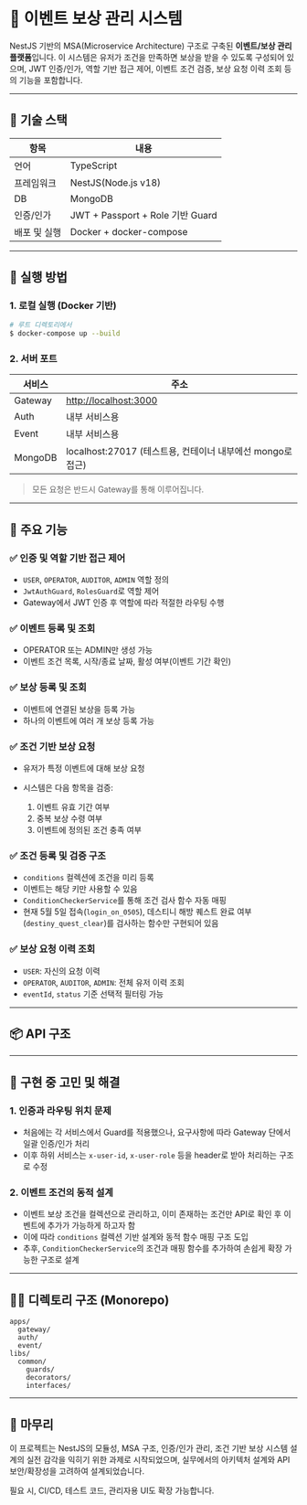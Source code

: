 # 🎯 이벤트 보상 관리 시스템

NestJS 기반의 MSA(Microservice Architecture) 구조로 구축된 **이벤트/보상 관리 플랫폼**입니다. 이 시스템은 유저가 조건을 만족하면 보상을 받을 수 있도록 구성되어 있으며, JWT 인증/인가, 역할 기반 접근 제어, 이벤트 조건 검증, 보상 요청 이력 조회 등의 기능을 포함합니다.

---

## 🧱 기술 스택

| 항목         | 내용                             |
| ------------ | -------------------------------- |
| 언어         | TypeScript                       |
| 프레임워크   | NestJS(Node.js v18)              |
| DB           | MongoDB                          |
| 인증/인가    | JWT + Passport + Role 기반 Guard |
| 배포 및 실행 | Docker + docker-compose          |

---

## 🚀 실행 방법

### 1. 로컬 실행 (Docker 기반)

```bash
# 루트 디렉토리에서
$ docker-compose up --build
```

### 2. 서버 포트

| 서비스  | 주소                                                       |
| ------- | ---------------------------------------------------------- |
| Gateway | [http://localhost:3000](http://localhost:3000)             |
| Auth    | 내부 서비스용                                              |
| Event   | 내부 서비스용                                              |
| MongoDB | localhost:27017 (테스트용, 컨테이너 내부에선 mongo로 접근) |

> 모든 요청은 반드시 Gateway를 통해 이루어집니다.

---

## 🧩 주요 기능

### ✅ 인증 및 역할 기반 접근 제어

- `USER`, `OPERATOR`, `AUDITOR`, `ADMIN` 역할 정의
- `JwtAuthGuard`, `RolesGuard`로 역할 제어
- Gateway에서 JWT 인증 후 역할에 따라 적절한 라우팅 수행

### ✅ 이벤트 등록 및 조회

- OPERATOR 또는 ADMIN만 생성 가능
- 이벤트 조건 목록, 시작/종료 날짜, 활성 여부(이벤트 기간 확인)

### ✅ 보상 등록 및 조회

- 이벤트에 연결된 보상을 등록 가능
- 하나의 이벤트에 여러 개 보상 등록 가능

### ✅ 조건 기반 보상 요청

- 유저가 특정 이벤트에 대해 보상 요청
- 시스템은 다음 항목을 검증:

  1. 이벤트 유효 기간 여부
  2. 중복 보상 수령 여부
  3. 이벤트에 정의된 조건 충족 여부

### ✅ 조건 등록 및 검증 구조

- `conditions` 컬렉션에 조건을 미리 등록
- 이벤트는 해당 키만 사용할 수 있음
- `ConditionCheckerService`를 통해 조건 검사 함수 자동 매핑
- 현재 5월 5일 접속(`login_on_0505`), 데스티니 해방 퀘스트 완료 여부(`destiny_quest_clear`)를 검사하는 함수만 구현되어 있음

### ✅ 보상 요청 이력 조회

- `USER`: 자신의 요청 이력
- `OPERATOR`, `AUDITOR`, `ADMIN`: 전체 유저 이력 조회
- `eventId`, `status` 기준 선택적 필터링 가능

---

## 📦 API 구조

---

## 💬 구현 중 고민 및 해결

### 1. 인증과 라우팅 위치 문제

- 처음에는 각 서비스에서 Guard를 적용했으나, 요구사항에 따라 Gateway 단에서 일괄 인증/인가 처리
- 이후 하위 서비스는 `x-user-id`, `x-user-role` 등을 header로 받아 처리하는 구조로 수정

### 2. 이벤트 조건의 동적 설계

- 이벤트 보상 조건을 컬렉션으로 관리하고, 이미 존재하는 조건만 API로 확인 후 이벤트에 추가가 가능하게 하고자 함
- 이에 따라 `conditions` 컬렉션 기반 설계와 동적 함수 매핑 구조 도입
- 추후, `ConditionCheckerService`의 조건과 매핑 함수를 추가하여 손쉽게 확장 가능한 구조로 설계

---

## 🧑‍💻 디렉토리 구조 (Monorepo)

```
apps/
  gateway/
  auth/
  event/
libs/
  common/
    guards/
    decorators/
    interfaces/
```

---

## 🏁 마무리

이 프로젝트는 NestJS의 모듈성, MSA 구조, 인증/인가 관리, 조건 기반 보상 시스템 설계의 실전 감각을 익히기 위한 과제로 시작되었으며, 실무에서의 아키텍처 설계와 API 보안/확장성을 고려하여 설계되었습니다.

필요 시, CI/CD, 테스트 코드, 관리자용 UI도 확장 가능합니다.

